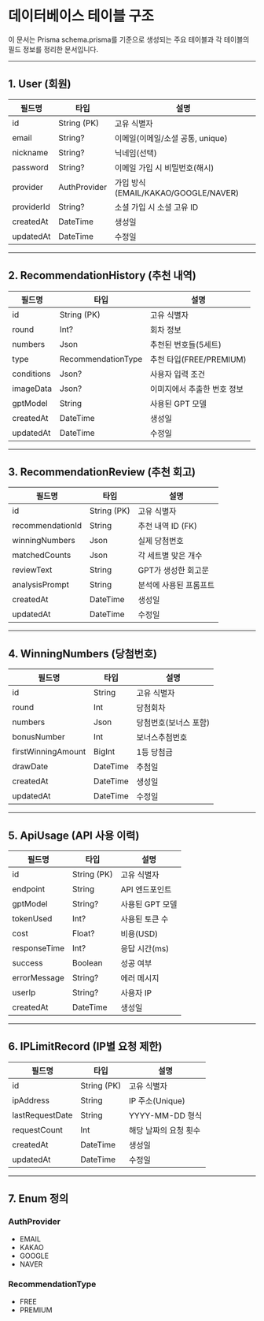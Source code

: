 # 데이터베이스 테이블 구조

이 문서는 Prisma schema.prisma를 기준으로 생성되는 주요 테이블과 각 테이블의 필드 정보를 정리한 문서입니다.

---

## 1. User (회원)
| 필드명      | 타입         | 설명                                 |
|-------------|--------------|--------------------------------------|
| id          | String (PK)  | 고유 식별자                          |
| email       | String?      | 이메일(이메일/소셜 공통, unique)     |
| nickname    | String?      | 닉네임(선택)                         |
| password    | String?      | 이메일 가입 시 비밀번호(해시)         |
| provider    | AuthProvider | 가입 방식(EMAIL/KAKAO/GOOGLE/NAVER)  |
| providerId  | String?      | 소셜 가입 시 소셜 고유 ID            |
| createdAt   | DateTime     | 생성일                               |
| updatedAt   | DateTime     | 수정일                               |

---

## 2. RecommendationHistory (추천 내역)
| 필드명      | 타입         | 설명                                 |
|-------------|--------------|--------------------------------------|
| id          | String (PK)  | 고유 식별자                          |
| round       | Int?         | 회차 정보                            |
| numbers     | Json         | 추천된 번호들(5세트)                 |
| type        | RecommendationType | 추천 타입(FREE/PREMIUM)         |
| conditions  | Json?        | 사용자 입력 조건                     |
| imageData   | Json?        | 이미지에서 추출한 번호 정보          |
| gptModel    | String       | 사용된 GPT 모델                      |
| createdAt   | DateTime     | 생성일                               |
| updatedAt   | DateTime     | 수정일                               |

---

## 3. RecommendationReview (추천 회고)
| 필드명           | 타입         | 설명                                 |
|------------------|--------------|--------------------------------------|
| id               | String (PK)  | 고유 식별자                          |
| recommendationId | String       | 추천 내역 ID (FK)                    |
| winningNumbers   | Json         | 실제 당첨번호                        |
| matchedCounts    | Json         | 각 세트별 맞은 개수                  |
| reviewText       | String       | GPT가 생성한 회고문                  |
| analysisPrompt   | String       | 분석에 사용된 프롬프트               |
| createdAt        | DateTime     | 생성일                               |
| updatedAt        | DateTime     | 수정일                               |

---

## 4. WinningNumbers (당첨번호)
| 필드명            | 타입     | 설명               |
|-------------------|----------|--------------------|
| id                | String   | 고유 식별자        |
| round             | Int      | 당첨회차           |
| numbers           | Json     | 당첨번호(보너스 포함) |
| bonusNumber       | Int      | 보너스추첨번호     |
| firstWinningAmount| BigInt   | 1등 당첨금         |
| drawDate          | DateTime | 추첨일             |
| createdAt         | DateTime | 생성일             |
| updatedAt         | DateTime | 수정일             |

---

## 5. ApiUsage (API 사용 이력)
| 필드명      | 타입         | 설명                                 |
|-------------|--------------|--------------------------------------|
| id          | String (PK)  | 고유 식별자                          |
| endpoint    | String       | API 엔드포인트                       |
| gptModel    | String?      | 사용된 GPT 모델                      |
| tokenUsed   | Int?         | 사용된 토큰 수                       |
| cost        | Float?       | 비용(USD)                            |
| responseTime| Int?         | 응답 시간(ms)                        |
| success     | Boolean      | 성공 여부                            |
| errorMessage| String?      | 에러 메시지                          |
| userIp      | String?      | 사용자 IP                            |
| createdAt   | DateTime     | 생성일                               |

---

## 6. IPLimitRecord (IP별 요청 제한)
| 필드명           | 타입         | 설명                                 |
|------------------|--------------|--------------------------------------|
| id               | String (PK)  | 고유 식별자                          |
| ipAddress        | String       | IP 주소(Unique)                      |
| lastRequestDate  | String       | YYYY-MM-DD 형식                      |
| requestCount     | Int          | 해당 날짜의 요청 횟수                |
| createdAt        | DateTime     | 생성일                               |
| updatedAt        | DateTime     | 수정일                               |

---

## 7. Enum 정의

### AuthProvider
- EMAIL
- KAKAO
- GOOGLE
- NAVER

### RecommendationType
- FREE
- PREMIUM 